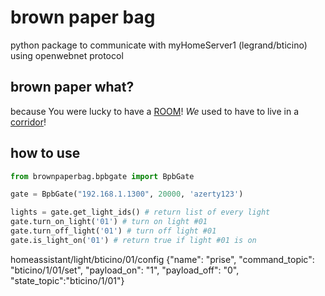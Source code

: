 # brown paper bag

python package to communicate with myHomeServer1 (legrand/bticino) using openwebnet protocol

## brown paper what?

because You were lucky to have a [ROOM](https://www.youtube.com/watch?v=ue7wM0QC5LE)! *We* used to have to live in a [corridor](http://www.montypython.net/scripts/4york.php)!

## how to use
```python
from brownpaperbag.bpbgate import BpbGate

gate = BpbGate("192.168.1.1300", 20000, 'azerty123')

lights = gate.get_light_ids() # return list of every light
gate.turn_on_light('01') # turn on light #01
gate.turn_off_light('01') # turn off light #01
gate.is_light_on('01') # return true if light #01 is on
```

homeassistant/light/bticino/01/config
{"name": "prise", "command_topic": "bticino/1/01/set",  "payload_on": "1", "payload_off": "0", "state_topic":"bticino/1/01"}
